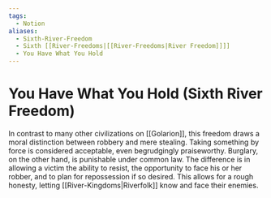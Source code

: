 ```yaml
---
tags:
  - Notion
aliases:
  - Sixth-River-Freedom
  - Sixth [[River-Freedoms|[[River-Freedoms|River Freedom]]]]
  - You Have What You Hold
---
```

# You Have What You Hold (Sixth River Freedom)
In contrast to many other civilizations on [[Golarion]], this freedom draws a moral distinction between robbery and mere stealing. Taking something by force is considered acceptable, even begrudgingly praiseworthy. Burglary, on the other hand, is punishable under common law. The difference is in allowing a victim the ability to resist, the opportunity to face his or her robber, and to plan for repossession if so desired. This allows for a rough honesty, letting [[River-Kingdoms|Riverfolk]] know and face their enemies.